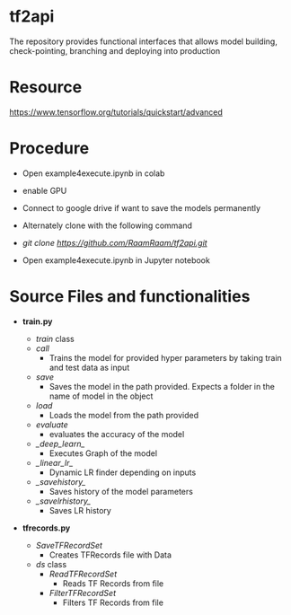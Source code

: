 # tf2api

The repository provides functional interfaces that allows model building, check-pointing, branching and deploying into production


# Resource

https://www.tensorflow.org/tutorials/quickstart/advanced

# Procedure

* Open example4execute.ipynb in colab
* enable GPU
* Connect to google drive if want to save the models permanently

* Alternately clone with the following command
* _git clone https://github.com/RaamRaam/tf2api.git_
* Open example4execute.ipynb in Jupyter notebook

# Source Files and functionalities
* __train.py__
  * _train_ class
  * _call_
    * Trains the model for provided hyper parameters by taking train and test data as input
  * _save_
    * Saves the model in the path provided. Expects a folder in the name of model in the object
  * _load_
    * Loads the model from the path provided
  * _evaluate_
    * evaluates the accuracy of the model
  * *\_deep_learn\_*
    * Executes Graph of the model
  * *\_linear\_lr\_*
    * Dynamic LR finder depending on inputs
  * *\_savehistory\_*
    * Saves history of the model parameters
  * *\_savelrhistory\_*
    * Saves LR history
  
* __tfrecords.py__
  * _SaveTFRecordSet_
    * Creates TFRecords file with Data 
  * _ds_ class
    * _ReadTFRecordSet_
      * Reads TF Records from file
    * _FilterTFRecordSet_
      * Filters TF Records from file
